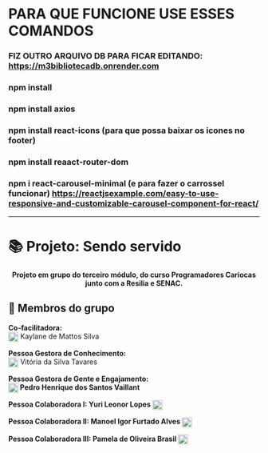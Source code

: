 # PARA QUE FUNCIONE USE ESSES COMANDOS
### FIZ OUTRO ARQUIVO DB PARA FICAR EDITANDO: https://m3bibliotecadb.onrender.com
### npm install
### npm install axios
### npm install react-icons (para que possa baixar os icones no footer)
### npm install reaact-router-dom 
### npm i react-carousel-minimal (e para fazer o carrossel funcionar) https://reactjsexample.com/easy-to-use-responsive-and-customizable-carousel-component-for-react/



---

# 📚 Projeto: Sendo servido
<div align="center" style="display: inline_block">

#### Projeto em grupo do terceiro módulo, do curso Programadores Cariocas junto com a Resilia e SENAC.

</div>

## 👥 Membros do grupo

<strong>Co-facilitadora: </strong>
<br>
<a href="https://github.com/kaymattos"><img align="center" height="20" width="20" src="https://cdn.jsdelivr.net/gh/devicons/devicon/icons/github/github-original.svg"><a> Kaylane de Mattos Silva 


<strong>Pessoa Gestora de Conhecimento: </strong> 
<br>
<a href="https://github.com/VihProgramer"><img align="center" height="20" width="20" src="https://cdn.jsdelivr.net/gh/devicons/devicon/icons/github/github-original.svg"><a> Vitória da Silva Tavares 

<strong>Pessoa Gestora de Gente e Engajamento: <strong/>
<br>
<a href="https://github.com/yuurii75"><img align="center" height="20" width="20" src="https://cdn.jsdelivr.net/gh/devicons/devicon/icons/github/github-original.svg"><a> Pedro Henrique dos Santos Vaillant

<strong>Pessoa Colaboradora I: </strong> Yuri Leonor Lopes <a href="https://github.com/yuurii75"><img align="center" height="20" width="20" src="https://cdn.jsdelivr.net/gh/devicons/devicon/icons/github/github-original.svg"><a>

<strong>Pessoa Colaboradora II: </strong> Manoel Igor Furtado Alves <a href="https://github.com/Man-noel"><img align="center" height="20" width="20" src="https://cdn.jsdelivr.net/gh/devicons/devicon/icons/github/github-original.svg"><a>

<strong>Pessoa Colaboradora III: </strong> Pamela de Oliveira Brasil <a href="https://github.com/PamelaBr"><img align="center" height="20" width="20" src="https://cdn.jsdelivr.net/gh/devicons/devicon/icons/github/github-original.svg"><a>